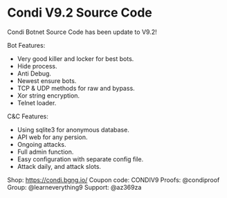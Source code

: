 # Condi V9.2 Source Code
Condi Botnet Source Code has been update to V9.2!

Bot Features:
- Very good killer and locker for best bots.
- Hide process.
- Anti Debug.
- Newest ensure bots.
- TCP & UDP methods for raw and bypass.
- Xor string encryption.
- Telnet loader.

C&C Features:
- Using sqlite3 for anonymous database.
- API web for any persion.
- Ongoing attacks.
- Full admin function.
- Easy configuration with separate config file.
- Attack daily, and attack slots.

Shop: https://condi.bgng.io/
Coupon code: CONDIV9
Proofs: @condiproof
Group: @learneverything9
Support: @az369za

